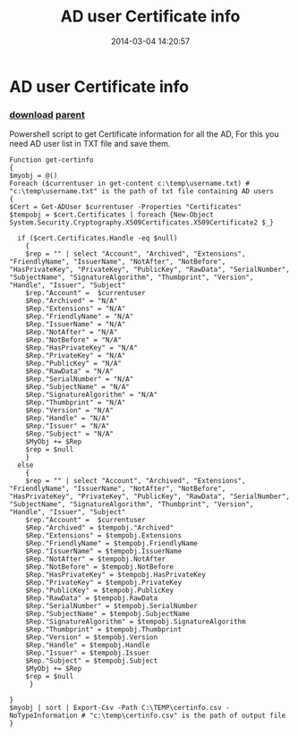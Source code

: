 ﻿---
pid:            4956
parent:         4955
children:       
poster:         Ravig
title:          AD user Certificate info
date:           2014-03-04 14:20:57
description:    Powershell script to get Certificate information for all the AD, For this you need AD user list in TXT file and save them.

format:         posh
---

# AD user Certificate info

### [download](4956.ps1) [parent](4955.md) 

Powershell script to get Certificate information for all the AD, For this you need AD user list in TXT file and save them.


```posh
Function get-certinfo
{
$myobj = @()
Foreach ($currentuser in get-content c:\temp\username.txt) # "c:\temp\username.txt" is the path of txt file containing AD users
{
$Cert = Get-ADUser $currentuser -Properties "Certificates"
$tempobj = $cert.Certificates | foreach {New-Object System.Security.Cryptography.X509Certificates.X509Certificate2 $_}

  if ($cert.Certificates.Handle -eq $null)
    {
    $rep = "" | select "Account", "Archived", "Extensions", "FriendlyName", "IssuerName", "NotAfter", "NotBefore", "HasPrivateKey", "PrivateKey", "PublicKey", "RawData", "SerialNumber", "SubjectName", "SignatureAlgorithm", "Thumbprint", "Version", "Handle", "Issuer", "Subject"
    $rep."Account" =  $currentuser
    $Rep."Archived" = "N/A"
    $Rep."Extensions" = "N/A"
    $Rep."FriendlyName" = "N/A"
    $Rep."IssuerName" = "N/A"
    $Rep."NotAfter" = "N/A"
    $Rep."NotBefore" = "N/A"
    $Rep."HasPrivateKey" = "N/A"
    $Rep."PrivateKey" = "N/A"
    $Rep."PublicKey" = "N/A"
    $Rep."RawData" = "N/A"
    $Rep."SerialNumber" = "N/A"
    $Rep."SubjectName" = "N/A"
    $Rep."SignatureAlgorithm" = "N/A"
    $Rep."Thumbprint" = "N/A"
    $Rep."Version" = "N/A"
    $Rep."Handle" = "N/A"
    $Rep."Issuer" = "N/A"
    $Rep."Subject" = "N/A"
    $MyObj += $Rep
    $rep = $null
    }
  else
    {
    $rep = "" | select "Account", "Archived", "Extensions", "FriendlyName", "IssuerName", "NotAfter", "NotBefore", "HasPrivateKey", "PrivateKey", "PublicKey", "RawData", "SerialNumber", "SubjectName", "SignatureAlgorithm", "Thumbprint", "Version", "Handle", "Issuer", "Subject"
    $rep."Account" =  $currentuser
    $Rep."Archived" = $tempobj."Archived"
    $Rep."Extensions" = $tempobj.Extensions
    $Rep."FriendlyName" = $tempobj.FriendlyName
    $Rep."IssuerName" = $tempobj.IssuerName
    $Rep."NotAfter" = $tempobj.NotAfter
    $Rep."NotBefore" = $tempobj.NotBefore
    $Rep."HasPrivateKey" = $tempobj.HasPrivateKey
    $Rep."PrivateKey" = $tempobj.PrivateKey
    $Rep."PublicKey" = $tempobj.PublicKey
    $Rep."RawData" = $tempobj.RawData
    $Rep."SerialNumber" = $tempobj.SerialNumber
    $Rep."SubjectName" = $tempobj.SubjectName
    $Rep."SignatureAlgorithm" = $tempobj.SignatureAlgorithm
    $Rep."Thumbprint" = $tempobj.Thumbprint
    $Rep."Version" = $tempobj.Version
    $Rep."Handle" = $tempobj.Handle
    $Rep."Issuer" = $tempobj.Issuer
    $Rep."Subject" = $tempobj.Subject
    $MyObj += $Rep
    $rep = $null
     }

}
$myobj | sort | Export-Csv -Path C:\TEMP\certinfo.csv -NoTypeInformation # "c:\temp\certinfo.csv" is the path of output file
}
```
